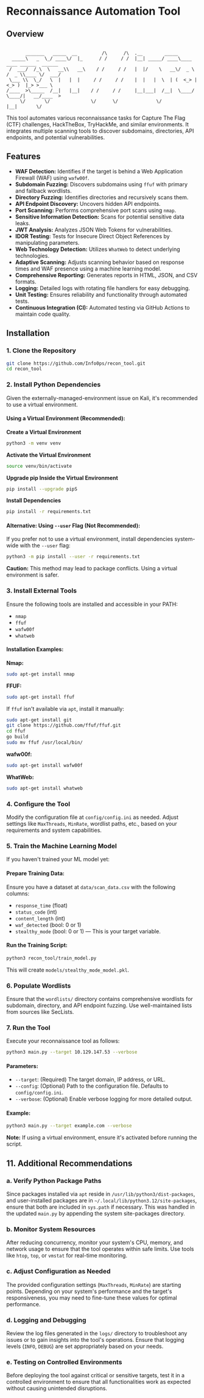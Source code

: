 
# Reconnaissance Automation Tool

## Overview

```

       _______   _____  __         /\      /\  .__        _____                           
  _____\   _  \_/ ____\/  |_      / /     / /  |__| _____/ ____\____   ____ ______  ______
 /  ___/  /_\  \   __\\   __\    / /     / /   |  |/    \   __\/  _ \ /  _ \\____ \/  ___/
 \___ \\  \_/   \  |   |  |     / /     / /    |  |   |  \  | (  <_> |  <_> )  |_> >___ \ 
/____  >\_____  /__|   |__|    / /     / /     |__|___|  /__|  \____/ \____/|   __/____  >
     \/       \/               \/      \/              \/                   |__|       \/ 

```

This tool automates various reconnaissance tasks for Capture The Flag (CTF) challenges, HackTheBox, TryHackMe, and similar environments. It integrates multiple scanning tools to discover subdomains, directories, API endpoints, and potential vulnerabilities.

## Features

- **WAF Detection:** Identifies if the target is behind a Web Application Firewall (WAF) using `wafw00f`.
- **Subdomain Fuzzing:** Discovers subdomains using `ffuf` with primary and fallback wordlists.
- **Directory Fuzzing:** Identifies directories and recursively scans them.
- **API Endpoint Discovery:** Uncovers hidden API endpoints.
- **Port Scanning:** Performs comprehensive port scans using `nmap`.
- **Sensitive Information Detection:** Scans for potential sensitive data leaks.
- **JWT Analysis:** Analyzes JSON Web Tokens for vulnerabilities.
- **IDOR Testing:** Tests for Insecure Direct Object References by manipulating parameters.
- **Web Technology Detection:** Utilizes `WhatWeb` to detect underlying technologies.
- **Adaptive Scanning:** Adjusts scanning behavior based on response times and WAF presence using a machine learning model.
- **Comprehensive Reporting:** Generates reports in HTML, JSON, and CSV formats.
- **Logging:** Detailed logs with rotating file handlers for easy debugging.
- **Unit Testing:** Ensures reliability and functionality through automated tests.
- **Continuous Integration (CI):** Automated testing via GitHub Actions to maintain code quality.

## Installation

### 1. Clone the Repository

```bash
git clone https://github.com/Info0ps/recon_tool.git
cd recon_tool
```

### 2. Install Python Dependencies

Given the externally-managed-environment issue on Kali, it's recommended to use a virtual environment.

#### Using a Virtual Environment (Recommended):

**Create a Virtual Environment**

```bash
python3 -m venv venv
```

**Activate the Virtual Environment**

```bash
source venv/bin/activate
```

**Upgrade pip Inside the Virtual Environment**

```bash
pip install --upgrade pipS
```

**Install Dependencies**

```bash
pip install -r requirements.txt
```

#### Alternative: Using `--user` Flag (Not Recommended):

If you prefer not to use a virtual environment, install dependencies system-wide with the `--user` flag:

```bash
python3 -m pip install --user -r requirements.txt
```

**Caution:** This method may lead to package conflicts. Using a virtual environment is safer.

### 3. Install External Tools

Ensure the following tools are installed and accessible in your PATH:

- `nmap`
- `ffuf`
- `wafw00f`
- `whatweb`

#### Installation Examples:

**Nmap:**

```bash
sudo apt-get install nmap
```

**FFUF:**

```bash
sudo apt-get install ffuf
```

If `ffuf` isn't available via `apt`, install it manually:

```bash
sudo apt-get install git
git clone https://github.com/ffuf/ffuf.git
cd ffuf
go build
sudo mv ffuf /usr/local/bin/
```

**wafw00f:**

```bash
sudo apt-get install wafw00f
```

**WhatWeb:**

```bash
sudo apt-get install whatweb
```

### 4. Configure the Tool

Modify the configuration file at `config/config.ini` as needed. Adjust settings like `MaxThreads`, `MinRate`, wordlist paths, etc., based on your requirements and system capabilities.

### 5. Train the Machine Learning Model

If you haven't trained your ML model yet:

#### Prepare Training Data:

Ensure you have a dataset at `data/scan_data.csv` with the following columns:

- `response_time` (float)
- `status_code` (int)
- `content_length` (int)
- `waf_detected` (bool: 0 or 1)
- `stealthy_mode` (bool: 0 or 1) — This is your target variable.

#### Run the Training Script:

```bash
python3 recon_tool/train_model.py
```

This will create `models/stealthy_mode_model.pkl`.

### 6. Populate Wordlists

Ensure that the `wordlists/` directory contains comprehensive wordlists for subdomain, directory, and API endpoint fuzzing. Use well-maintained lists from sources like SecLists.

### 7. Run the Tool

Execute your reconnaissance tool as follows:

```bash
python3 main.py --target 10.129.147.53 --verbose
```

#### Parameters:

- `--target`: (Required) The target domain, IP address, or URL.
- `--config`: (Optional) Path to the configuration file. Defaults to `config/config.ini`.
- `--verbose`: (Optional) Enable verbose logging for more detailed output.

#### Example:

```bash
python3 main.py --target example.com --verbose
```

**Note:** If using a virtual environment, ensure it's activated before running the script.

## 11. Additional Recommendations

### a. Verify Python Package Paths

Since packages installed via `apt` reside in `/usr/lib/python3/dist-packages`, and user-installed packages are in `~/.local/lib/python3.12/site-packages`, ensure that both are included in `sys.path` if necessary. This was handled in the updated `main.py` by appending the system site-packages directory.

### b. Monitor System Resources

After reducing concurrency, monitor your system's CPU, memory, and network usage to ensure that the tool operates within safe limits. Use tools like `htop`, `top`, or `vmstat` for real-time monitoring.

### c. Adjust Configuration as Needed

The provided configuration settings (`MaxThreads`, `MinRate`) are starting points. Depending on your system's performance and the target's responsiveness, you may need to fine-tune these values for optimal performance.

### d. Logging and Debugging

Review the log files generated in the `logs/` directory to troubleshoot any issues or to gain insights into the tool's operations. Ensure that logging levels (`INFO`, `DEBUG`) are set appropriately based on your needs.

### e. Testing on Controlled Environments

Before deploying the tool against critical or sensitive targets, test it in a controlled environment to ensure that all functionalities work as expected without causing unintended disruptions.

